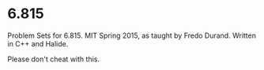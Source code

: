 # 6.815
Problem Sets for 6.815. MIT Spring 2015, as taught by Fredo Durand. Written in C++ and Halide.

Please don't cheat with this.


